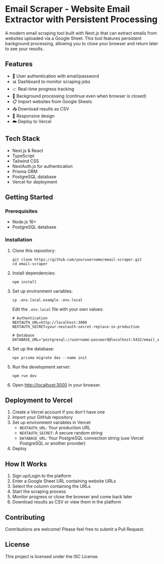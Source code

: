 # Email Scraper - Website Email Extractor with Persistent Processing

A modern email scraping tool built with Next.js that can extract emails from websites uploaded via a Google Sheet. This tool features persistent background processing, allowing you to close your browser and return later to see your results.

## Features

- 🔐 User authentication with email/password
- 📊 Dashboard to monitor scraping jobs
- 📈 Real-time progress tracking
- 🔄 Background processing (continue even when browser is closed)
- 📋 Import websites from Google Sheets
- 📥 Download results as CSV
- 📱 Responsive design
- ☁️ Deploy to Vercel

## Tech Stack

- Next.js & React
- TypeScript
- Tailwind CSS 
- NextAuth.js for authentication
- Prisma ORM
- PostgreSQL database
- Vercel for deployment

## Getting Started

### Prerequisites

- Node.js 16+
- PostgreSQL database

### Installation

1. Clone this repository:
   ```
   git clone https://github.com/yourusername/email-scraper.git
   cd email-scraper
   ```

2. Install dependencies:
   ```
   npm install
   ```

3. Set up environment variables:
   ```
   cp .env.local.example .env.local
   ```
   
   Edit the `.env.local` file with your own values:
   
   ```
   # Authentication
   NEXTAUTH_URL=http://localhost:3000
   NEXTAUTH_SECRET=your-nextauth-secret-replace-in-production

   # Database
   DATABASE_URL="postgresql://username:password@localhost:5432/email_scraper"
   ```

4. Set up the database:
   ```
   npx prisma migrate dev --name init
   ```

5. Run the development server:
   ```
   npm run dev
   ```

6. Open [http://localhost:3000](http://localhost:3000) in your browser.

## Deployment to Vercel

1. Create a Vercel account if you don't have one
2. Import your GitHub repository
3. Set up environment variables in Vercel:
   - `NEXTAUTH_URL`: Your production URL
   - `NEXTAUTH_SECRET`: A secure random string
   - `DATABASE_URL`: Your PostgreSQL connection string (use Vercel PostgreSQL or another provider)
4. Deploy

## How It Works

1. Sign up/Login to the platform
2. Enter a Google Sheet URL containing website URLs
3. Select the column containing the URLs
4. Start the scraping process
5. Monitor progress or close the browser and come back later
6. Download results as CSV or view them in the platform

## Contributing

Contributions are welcome! Please feel free to submit a Pull Request.

## License

This project is licensed under the ISC License. 